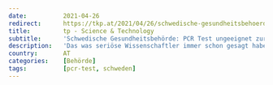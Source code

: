 ```yaml
---
date:          2021-04-26
redirect:      https://tkp.at/2021/04/26/schwedische-gesundheitsbehoerde-pcr-test-ungeeignet-zur-feststellung-von-infektiositaet/
title:         tp - Science & Technology
subtitle:      'Schwedische Gesundheitsbehörde: PCR Test ungeeignet zur Feststellung von Infektiosität'
description:   'Das was seriöse Wissenschaftler immer schon gesagt haben, bestätigt auch die Gesundheitsbehörde in Schweden. Auf der Webseite von Folkhälsomyndigheten findet sich eine aktuelle Definition, was der PCR Test kann und was nicht und wofür er verwendet werden soll und wofür nicht. Hier eine Übersetzung des Textes auf der Webseite (Hervorhebungen von mir): Die Gesundheitsbehörde hat …'
country:       AT
categories:    [Behörde]
tags:          [pcr-test, schweden]
---
```

